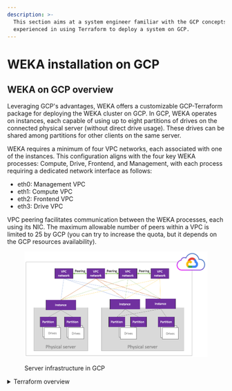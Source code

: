 ```yaml
---
description: >-
  This section aims at a system engineer familiar with the GCP concepts and
  experienced in using Terraform to deploy a system on GCP.
---
```


# WEKA installation on GCP

## WEKA on GCP overview

Leveraging GCP's advantages, WEKA offers a customizable GCP-Terraform package for deploying the WEKA cluster on GCP. In GCP, WEKA operates on instances, each capable of using up to eight partitions of drives on the connected physical server (without direct drive usage). These drives can be shared among partitions for other clients on the same server.

WEKA requires a minimum of four VPC networks, each associated with one of the instances. This configuration aligns with the four key WEKA processes: Compute, Drive, Frontend, and Management, with each process requiring a dedicated network interface as follows:

* eth0: Management VPC
* eth1: Compute VPC
* eth2: Frontend VPC
* eth3: Drive VPC

VPC peering facilitates communication between the WEKA processes, each using its NIC. The maximum allowable number of peers within a VPC is limited to 25 by GCP (you can try to increase the quota, but it depends on the GCP resources availability).

<figure><img src="../../.gitbook/assets/GCP_overview.png" alt=""><figcaption><p>Server infrastructure in GCP</p></figcaption></figure>

<details>

<summary>Terraform overview</summary>

Terraform is an open-source project from Hashicorp. It creates and manages resources on cloud platforms and on-premises clouds. Unlike AWS CloudFormation, it works with many APIs from multiple platforms and services.

The GCP Console is already installed with Terraform by default. It is the primary tool for deploying WEKA on GCP. Terraform can be used outside of GCP or independent of GCP Console.

<img src="../../.gitbook/assets/Terraform_overview.png" alt="" data-size="original">

### How does Terraform work?

A deployment with Terraform involves three phases:

* **Write:** Define the infrastructure in configuration files and customize the project variables provided in the Terraform package.
* **Plan**: Review the changes Terraform will make to your infrastructure.
* **Apply:** Terraform provisions the infrastructure, including the VMs and instances, installs the WEKA software, and creates the cluster. Once completed, the WEKA cluster runs on GCP.

<img src="../../.gitbook/assets/Terraform_how.png" alt="Terraform phases" data-size="original">

**Related information**

[Terraform Tutorials](https://learn.hashicorp.com/terraform?track=gcp)

[Terraform Installation](https://learn.hashicorp.com/tutorials/terraform/install-cli)

</details>
